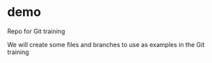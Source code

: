 # demo
Repo for Git training

We will create some files and branches to use as examples in the Git training
